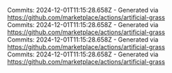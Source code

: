 Commits: 2024-12-01T11:15:28.658Z - Generated via https://github.com/marketplace/actions/artificial-grass
<br>
Commits: 2024-12-01T11:15:28.658Z - Generated via https://github.com/marketplace/actions/artificial-grass
<br>
Commits: 2024-12-01T11:15:28.658Z - Generated via https://github.com/marketplace/actions/artificial-grass
<br>
Commits: 2024-12-01T11:15:28.658Z - Generated via https://github.com/marketplace/actions/artificial-grass
<br>
